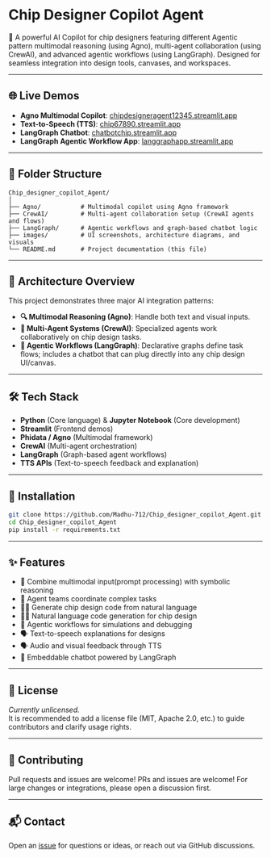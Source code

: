 
# Chip Designer Copilot Agent

🚀 A powerful AI Copilot for chip designers featuring different Agentic pattern multimodal reasoning (using Agno), multi-agent collaboration (using CrewAI), and advanced agentic workflows (using LangGraph). Designed for seamless integration into design tools, canvases, and workspaces.

---

## 🌐 Live Demos

- **Agno Multimodal Copilot**: [chipdesigneragent12345.streamlit.app](https://chipdesigneragent12345.streamlit.app)
- **Text-to-Speech (TTS)**: [chip67890.streamlit.app](https://chip67890.streamlit.app)
- **LangGraph Chatbot**: [chatbotchip.streamlit.app](https://chatbotchip.streamlit.app)
- **LangGraph Agentic Workflow App**: [langgraphapp.streamlit.app](https://langgraphapp.streamlit.app)

---

## 📁 Folder Structure

```
Chip_designer_copilot_Agent/
│
├── Agno/           # Multimodal copilot using Agno framework
├── CrewAI/         # Multi-agent collaboration setup (CrewAI agents and flows)
├── LangGraph/      # Agentic workflows and graph-based chatbot logic
├── images/         # UI screenshots, architecture diagrams, and visuals
└── README.md       # Project documentation (this file)
```

---

## 🧠 Architecture Overview

This project demonstrates three major AI integration patterns:

- **🔍 Multimodal Reasoning (Agno)**: Handle both text and visual inputs.
- **🤖 Multi-Agent Systems (CrewAI)**: Specialized agents work collaboratively on chip design tasks.
- **🧭 Agentic Workflows (LangGraph)**: Declarative graphs define task flows; includes a chatbot that can plug directly into any chip design UI/canvas.

---

## 🛠️ Tech Stack

- **Python** (Core language) & **Jupyter Notebook** (Core development)
- **Streamlit** (Frontend demos)
- **Phidata / Agno** (Multimodal framework)
- **CrewAI** (Multi-agent orchestration)
- **LangGraph** (Graph-based agent workflows)
- **TTS APIs** (Text-to-speech feedback and explanation)

---

## 🚀 Installation

```bash
git clone https://github.com/Madhu-712/Chip_designer_copilot_Agent.git
cd Chip_designer_copilot_Agent
pip install -r requirements.txt
```

---

## ✨ Features

- 🧠 Combine multimodal input(prompt processing) with symbolic reasoning
- 🤝 Agent teams coordinate complex tasks
- 🧑‍💻 Generate chip design code from natural language
-  🧑‍💻 Natural language code generation for chip design
- 🔁 Agentic workflows for simulations and debugging
- 🗣️ Text-to-speech explanations for designs
- 🗣️ Audio and visual feedback through TTS
- 💬 Embeddable chatbot powered by LangGraph

---




## 📄 License

*Currently unlicensed.*  
It is recommended to add a license file (MIT, Apache 2.0, etc.) to guide contributors and clarify usage rights.

---

## 🤝 Contributing

Pull requests and issues are welcome! 
PRs and issues are welcome! For large changes or integrations, please open a discussion first.

---

## 📬 Contact

Open an [issue](https://github.com/Madhu-712/Chip_designer_copilot_Agent/issues) for questions or ideas, or reach out via GitHub discussions.





















